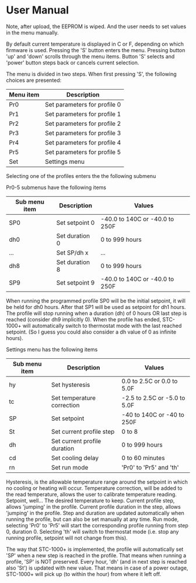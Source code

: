 User Manual
===========

Note, after upload, the EEPROM is wiped. And the user needs to set values in the menu manually.

By default current temperature is displayed in C or F, depending on which firmware is used.
Pressing the 'S' button enters the menu. Pressing button 'up' and 'down' scrolls through the menu items. 
Button 'S' selects and 'power' button steps back or cancels current selection.

The menu is divided in two steps. When first pressing 'S', the following choices are presented:

|Menu item|Description|
|---|---|
|Pr0|Set parameters for profile 0|
|Pr1|Set parameters for profile 1|
|Pr2|Set parameters for profile 2|
|Pr3|Set parameters for profile 3|
|Pr4|Set parameters for profile 4|
|Pr5|Set parameters for profile 5|
|Set|Settings menu|

Selecting one of the profiles enters the the following submenu

Pr0-5 submenus have the following items

|Sub menu item|Description|Values|
|---|---|---|
SP0|Set setpoint 0|\-40.0 to 140C or \-40.0 to 250F
dh0|Set duration 0|0 to 999 hours
...|Set SP/dh x   |...
dh8|Set duration 8|0 to 999 hours
SP9|Set setpoint 9|\-40.0 to 140C or \-40.0 to 250F

When running the programmed profile SP0 will be the initial setpoint, it will be held for dh0 hours. After that SP1 will
be used as setpoint for dh1 hours. The profile will stop running when a duration (dh) of 0 hours OR last step is 
reached (consider dh9 implicitly 0).
When the profile has ended, STC-1000+ will automatically switch to thermostat mode with the last reached setpoint. 
(So I guess you could also consider a dh value of 0 as infinite hours).

Settings menu has the following items

|Sub menu item|Description|Values|
|---|---|---|
hy|Set hysteresis|0.0 to 2.5C or 0.0 to 5.0F
tc|Set temperature correction|\-2.5 to 2.5C or \-5.0 to 5.0F
SP|Set setpoint|\-40 to 140C or \-40 to 250F
St|Set current profile step|0 to 8
dh|Set current profile duration|0 to 999 hours
cd|Set cooling delay|0 to 60 minutes
rn|Set run mode|'Pr0' to 'Pr5' and 'th'

Hysteresis, is the allowable temperature range around the setpoint in which no cooling or heating will occur.
Temperature correction, will be added to the read temperature, allows the user to calibrate temperature reading.
Setpoint, well... The desired temperature to keep.
Current profile step, allows 'jumping' in the profile.
Current profile duration in the step, allows 'jumping' in the profile. Step and duration are updated automatically when 
running the profile, but can also be set manually at any time.
Run mode, selecting 'Pr0' to 'Pr5' will start the corresponding profile running from step 0, duration 0. Selecting 'th' 
will switch to thermostat mode (i.e. stop any running profile, setpoint will not change from this).

The way that STC-1000+ is implemented, the profile will automatically set 'SP' when a new step is reached in the profile. 
That means when running a profile, 'SP' is NOT preserved.
Every hour, 'dh' (and in next step is reached also 'St') is updated with new value. That means in case of a power outage, 
STC-1000+ will pick up (to within the hour) from where it left off.


